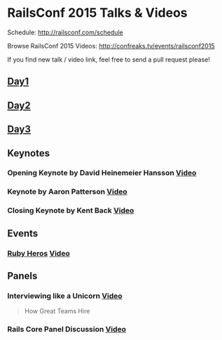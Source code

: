 # RailsConf 2015 Talks & Videos

Schedule: http://railsconf.com/schedule

Browse RailsConf 2015 Videos: http://confreaks.tv/events/railsconf2015

If you find new talk / video link, feel free to send a pull request please!

## [Day1](/day1.md)

## [Day2](/day2.md)

## [Day3](/day3.md)

## Keynotes

### Opening Keynote by David Heinemeier Hansson [Video](https://www.youtube.com/watch?v=KJVTM7mE1Cc)

### Keynote by Aaron Patterson [Video](https://www.youtube.com/watch?v=B3gYklsN9uc)

### Closing Keynote by Kent Back [Video](http://confreaks.tv/videos/railsconf2015-closing-keynote)

## Events

### [Ruby Heros](https://speakerdeck.com/olivierlacan/ruby-heroes-2015) [Video](https://www.youtube.com/watch?v=3bcBNsec-Aw)

## Panels

### Interviewing like a Unicorn [Video](https://www.youtube.com/watch?v=V5b65sHieUw)
> How Great Teams Hire

### Rails Core Panel Discussion [Video](https://www.youtube.com/watch?v=PdUj8HoH_eA)
